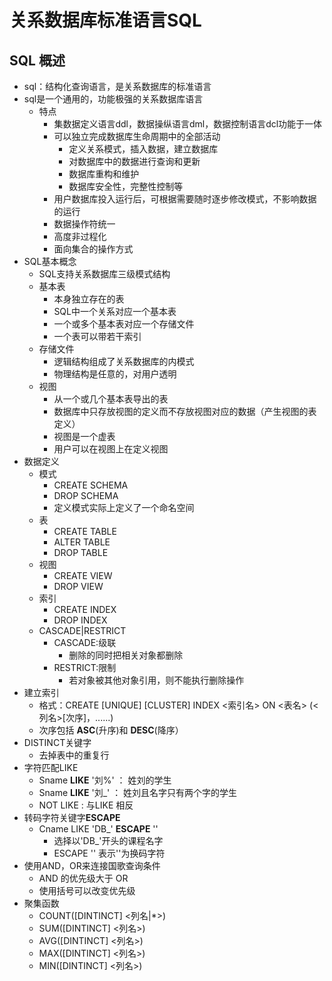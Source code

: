 # 关系数据库标准语言SQL
## SQL 概述
- sql：结构化查询语言，是关系数据库的标准语言
- sql是一个通用的，功能极强的关系数据库语言
	- 特点
		- 集数据定义语言ddl，数据操纵语言dml，数据控制语言dcl功能于一体
		- 可以独立完成数据库生命周期中的全部活动
			- 定义关系模式，插入数据，建立数据库
			- 对数据库中的数据进行查询和更新
			- 数据库重构和维护
			- 数据库安全性，完整性控制等
		- 用户数据库投入运行后，可根据需要随时逐步修改模式，不影响数据的运行
		- 数据操作符统一
		- 高度非过程化
		- 面向集合的操作方式
- SQL基本概念
	- SQL支持关系数据库三级模式结构
	- 基本表
		- 本身独立存在的表
		- SQL中一个关系对应一个基本表
		- 一个或多个基本表对应一个存储文件
		- 一个表可以带若干索引
	- 存储文件
		- 逻辑结构组成了关系数据库的内模式
		- 物理结构是任意的，对用户透明
	- 视图
		- 从一个或几个基本表导出的表
		- 数据库中只存放视图的定义而不存放视图对应的数据（产生视图的表定义）
		- 视图是一个虚表
		- 用户可以在视图上在定义视图
- 数据定义
	- 模式
		- CREATE SCHEMA
		- DROP SCHEMA
		- 定义模式实际上定义了一个命名空间
	- 表	
		- CREATE TABLE
		- ALTER TABLE
		- DROP TABLE 
	- 视图
		- CREATE VIEW
		- DROP VIEW
	- 索引
		- CREATE INDEX
		- DROP INDEX
	- CASCADE|RESTRICT
		- CASCADE:级联
			- 删除的同时把相关对象都删除
		- RESTRICT:限制
			- 若对象被其他对象引用，则不能执行删除操作
- 建立索引
	- 格式：CREATE [UNIQUE] [CLUSTER] INDEX <索引名> ON <表名> (<列名>[次序]，......)
	- 次序包括 **ASC**(升序)和 **DESC**(降序）
- DISTINCT关键字
	- 去掉表中的重复行
- 字符匹配LIKE
	- Sname **LIKE** '刘%' ： 姓刘的学生
	- Sname **LIKE** '刘_' ： 姓刘且名字只有两个字的学生
	- NOT LIKE : 与LIKE 相反
- 转码字符关键字**ESCAPE**
	- Cname LIKE 'DB\_' **ESCAPE** '\'
		- 选择以'DB_'开头的课程名字
		- ESCAPE '\' 表示'\'为换码字符
- 使用AND，OR来连接国歌查询条件
	- AND 的优先级大于 OR
	- 使用括号可以改变优先级
- 聚集函数
	- COUNT([DINTINCT] <列名|*>)
	- SUM([DINTINCT] <列名>)
	- AVG([DINTINCT] <列名>)
	- MAX([DINTINCT] <列名>)
	- MIN([DINTINCT] <列名>)